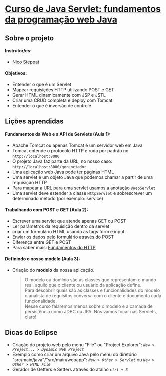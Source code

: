 # [Curso de Java Servlet: fundamentos da programação web Java](https://cursos.alura.com.br/course/servlets-fundamentos-programacao-web-java)

## Sobre o projeto
#### Instrutor/es:
- [Nico Steppat](https://cursos.alura.com.br/user/nico-steppat)

#### Objetivos:
- Entender o que é um Servlet
- Mapear requisições HTTP utilizando POST e GET
- Gerar HTML dinamicamente com JSP e JSTL
- Criar uma CRUD completa e deploy com Tomcat
- Entender o que é inversão de controle

## Lições aprendidas
#### Fundamentos da Web e a API de Servlets (Aula 1):
- Apache Tomcat ou apenas Tomcat é um servidor web em Java
- Tomcat entende o protocolo HTTP e roda por padrão no `http://localhost:8080`
- O projeto Java faz parte da URL, no nosso caso: `http://localhost:8080/gerenciador`
- Uma aplicação web Java pode ter páginas HTML
- Uma servlet é um objeto Java que podemos chamar a partir de uma requisição HTTP
- Para mapear a URL para uma servlet usamos a anotação `@WebServlet`
- Uma servlet deve estender a classe `HttpServlet` e sobrescrever um determinado método (por exemplo: service)

#### Trabalhando com POST e GET (Aula 2):
- Escrever uma servlet que atende apenas GET ou POST
- Ler parâmetros da requisição dentro da servlet
- criar um formulário HTML usando as tags form e input
- Enviar os dados pelo formulário através do POST
- Diferença entre GET e POST
- Para saber mais: [Fundamentos do HTTP](https://cursos.alura.com.br/course/http-fundamentos)

#### Definindo o nosso modelo (Aula 3):
- Criação do **modelo** da nossa aplicação.
  > O modelo ou domínio são as classes que representam o mundo real, aquilo que o cliente ou usuário da aplicação define.<br>
  > Para descobrir quais são as classes e funcionalidades do modelo o analista de requisitos conversa com o cliente e documenta cada funcionalidade.<br>
  > Nesse curso falaremos menos sobre o modelo e a camada de persistência como JDBC ou JPA. Nós vamos focar nas Servlets, claro!

## Dicas do Eclipse
- Criação do projeto web pelo menu "File" ou "Project Explorer":
_`New > Project... > Dynamic Web Project`_
- Exemplo como criar um arquivo Java pelo menu do diretório "src/main/java"/"src/main/webapp":
_`New > Other > Servlet`_ ou _`New > Other > HTML File`_
- Gerador de Getters e Setters através do atalho _`ctrl + 3`_
